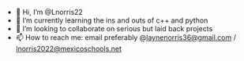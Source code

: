 - 👋 Hi, I’m @Lnorris22
- 🌱 I’m currently learning the ins and outs of c++ and python 
- 💞️ I’m looking to collaborate on serious but laid back projects
- 📫 How to reach me: email preferably @laynenorris36@gmail.com / lnorris2022@mexicoschools.net

<!---
Lnorris22/Lnorris22 is a ✨ special ✨ repository because its `README.md` (this file) appears on your GitHub profile.
You can click the Preview link to take a look at your changes.
--->
